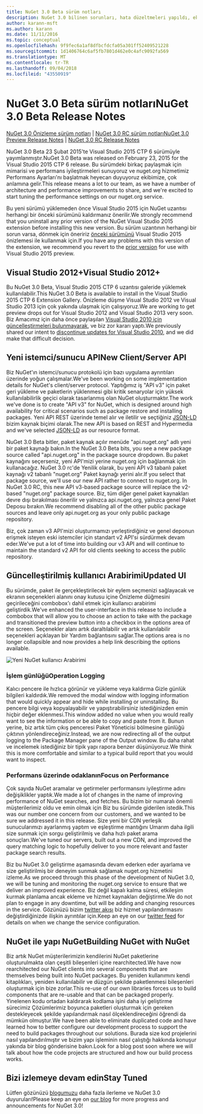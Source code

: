 ```yaml
---
title: NuGet 3.0 Beta sürüm notları
description: NuGet 3.0 bilinen sorunları, hata düzeltmeleri yapıldı, eklenen özellikler ve dcr Beta için sürüm notları.
author: karann-msft
ms.author: karann
ms.date: 11/11/2016
ms.topic: conceptual
ms.openlocfilehash: 9f9fec6a1af8dfbcfdcfa05a301ff52409521228
ms.sourcegitcommit: 1d1406764c6af5fb7801d462e0c4afc9092fa569
ms.translationtype: MT
ms.contentlocale: tr-TR
ms.lasthandoff: 09/04/2018
ms.locfileid: "43550919"
---
```

# <a name="nuget-30-beta-release-notes"></a><span data-ttu-id="89e94-103">NuGet 3.0 Beta sürüm notları</span><span class="sxs-lookup"><span data-stu-id="89e94-103">NuGet 3.0 Beta Release Notes</span></span>

<span data-ttu-id="89e94-104">[NuGet 3.0 Önizleme sürüm notları](../release-notes/nuget-3.0-preview.md) | [NuGet 3.0 RC sürüm notları](../release-notes/nuget-3.0-rc.md)</span><span class="sxs-lookup"><span data-stu-id="89e94-104">[NuGet 3.0 Preview Release Notes](../release-notes/nuget-3.0-preview.md) | [NuGet 3.0 RC Release Notes](../release-notes/nuget-3.0-rc.md)</span></span>

<span data-ttu-id="89e94-105">NuGet 3.0 Beta 23 Şubat 2015'te Visual Studio 2015 CTP 6 sürümüyle yayımlanmıştır.</span><span class="sxs-lookup"><span data-stu-id="89e94-105">NuGet 3.0 Beta was released on February 23, 2015 for the Visual Studio 2015 CTP 6 release.</span></span> <span data-ttu-id="89e94-106">Bu sürümdeki birkaç paylaşmak için mimarisi ve performans iyileştirmeleri sunuyoruz ve nuget.org hizmetimiz Performans Ayarları'nı başlatmak heyecan duyuyoruz ekibimize, çok anlamına gelir.</span><span class="sxs-lookup"><span data-stu-id="89e94-106">This release means a lot to our team, as we have a number of architecture and performance improvements to share, and we're excited to start tuning the performance settings on our nuget.org service.</span></span>

<span data-ttu-id="89e94-107">Bu yeni sürümü yüklemeden önce Visual Studio 2015 için NuGet uzantısı herhangi bir önceki sürümünü kaldırmanız önerilir.</span><span class="sxs-lookup"><span data-stu-id="89e94-107">We strongly recommend that you uninstall any prior version of the NuGet Visual Studio 2015 extension before installing this new version.</span></span>  <span data-ttu-id="89e94-108">Bu sürüm uzantının herhangi bir sorun varsa, dönmek için öneririz [önceki sürümünü](http://nuget.codeplex.com/downloads/get/909582) Visual Studio 2015 önizlemesi ile kullanmak için.</span><span class="sxs-lookup"><span data-stu-id="89e94-108">If you have any problems with this version of the extension, we recommend you revert to the [prior version](http://nuget.codeplex.com/downloads/get/909582) for use with Visual Studio 2015 preview.</span></span>

## <a name="visual-studio-2012"></a><span data-ttu-id="89e94-109">Visual Studio 2012+</span><span class="sxs-lookup"><span data-stu-id="89e94-109">Visual Studio 2012+</span></span>

<span data-ttu-id="89e94-110">Bu NuGet 3.0 Beta, Visual Studio 2015 CTP 6 uzantısı galeride yüklemek kullanılabilir.</span><span class="sxs-lookup"><span data-stu-id="89e94-110">This NuGet 3.0 Beta is available to install in the Visual Studio 2015 CTP 6 Extension Gallery.</span></span> <span data-ttu-id="89e94-111">Önizleme düşme Visual Studio 2012 ve Visual Studio 2013 için çok yakında ulaşmak için çalışıyoruz.</span><span class="sxs-lookup"><span data-stu-id="89e94-111">We are working to get preview drops out for Visual Studio 2012 and Visual Studio 2013 very soon.</span></span> <span data-ttu-id="89e94-112">Biz Amacımız için daha önce paylaşılan [Visual Studio 2010 için güncelleştirmeleri bulunmayarak](http://blog.nuget.org/20141002/visual-studio-2010.html), ve biz zor kararı yaptı.</span><span class="sxs-lookup"><span data-stu-id="89e94-112">We previously shared our intent to [discontinue updates for Visual Studio 2010](http://blog.nuget.org/20141002/visual-studio-2010.html), and we did make that difficult decision.</span></span>

## <a name="new-clientserver-api"></a><span data-ttu-id="89e94-113">Yeni istemci/sunucu API</span><span class="sxs-lookup"><span data-stu-id="89e94-113">New Client/Server API</span></span>

<span data-ttu-id="89e94-114">Biz NuGet'ın istemci/sunucu protokolü için bazı uygulama ayrıntıları üzerinde yoğun çalışmalar.</span><span class="sxs-lookup"><span data-stu-id="89e94-114">We've been working on some implementation details for NuGet's client/server protocol.</span></span> <span data-ttu-id="89e94-115">Yaptığımız iş "API v3" için paket geri yükleme ve paketlerin yüklenmesi gibi kritik senaryolar için yüksek kullanılabilirlik geçici olarak tasarlanmış olan NuGet oluşturmaktır.</span><span class="sxs-lookup"><span data-stu-id="89e94-115">The work we've done is to create "API v3" for NuGet, which is designed around high availability for critical scenarios such as package restore and installing packages.</span></span> <span data-ttu-id="89e94-116">Yeni API REST üzerinde temel alır ve iletilir ve seçtiğiniz [JSON-LD](http://json-ld.org) bizim kaynak biçimi olarak.</span><span class="sxs-lookup"><span data-stu-id="89e94-116">The new API is based on REST and Hypermedia and we've selected [JSON-LD](http://json-ld.org) as our resource format.</span></span>

<span data-ttu-id="89e94-117">NuGet 3.0 Beta bitler, paket kaynak açılır menüde "api.nuget.org" adlı yeni bir paket kaynağı bakın.</span><span class="sxs-lookup"><span data-stu-id="89e94-117">In the NuGet 3.0 Beta bits, you see a new package source called "api.nuget.org" in the package source dropdown.</span></span>   <span data-ttu-id="89e94-118">Bu paket kaynağını seçerseniz, yeni API'mizi yerine nuget.org için bağlanmak için kullanacağız. NuGet 3.0 rc'de Yenilik olarak, bu yeni API v3 tabanlı paket kaynağı v2 tabanlı "nuget.org" Paket kaynağı yerini alır.</span><span class="sxs-lookup"><span data-stu-id="89e94-118">If you select that package source, we'll use our new API rather to connect to nuget.org. In NuGet 3.0 RC, this new API v3-based package source will replace the v2-based "nuget.org" package source.</span></span>  <span data-ttu-id="89e94-119">Biz, tüm diğer genel paket kaynakları devre dışı bırakılması önerilir ve yalnızca api.nuget.org, yalnızca genel Paket Deposu bırakın.</span><span class="sxs-lookup"><span data-stu-id="89e94-119">We recommend disabling all of the other public package sources and leave only api.nuget.org as your only public package repository.</span></span>

<span data-ttu-id="89e94-120">Biz, çok zaman v3 API'mizi oluşturmamızı yerleştirdiğiniz ve genel deponun erişmek isteyen eski istemciler için standart v2 API'si sürdürmek devam eder.</span><span class="sxs-lookup"><span data-stu-id="89e94-120">We've put a lot of time into building our v3 API and will continue to maintain the standard v2 API for old clients seeking to access the public repository.</span></span>

## <a name="updated-ui"></a><span data-ttu-id="89e94-121">Güncelleştirilmiş kullanıcı Arabirimi</span><span class="sxs-lookup"><span data-stu-id="89e94-121">Updated UI</span></span>

<span data-ttu-id="89e94-122">Bu sürümde, paket ile gerçekleştirilecek bir eylem seçmenizi sağlayacak ve ekranın seçenekleri alanını onay kutusu içine Önizleme düğmesini geçirileceğini combobox'ı dahil etmek için kullanıcı arabirimi geliştirdik.</span><span class="sxs-lookup"><span data-stu-id="89e94-122">We've enhanced the user-interface in this release to include a combobox that will allow you to choose an action to take with the package and transitioned the preview button into a checkbox in the options area of the screen.</span></span>  <span data-ttu-id="89e94-123">Seçenekler alanı artık daraltılabilir ve artık kullanılabilir seçenekleri açıklayan bir Yardım bağlantısını sağlar.</span><span class="sxs-lookup"><span data-stu-id="89e94-123">The options area is no longer collapsible and now provides a help link describing the options available.</span></span>

![Yeni NuGet kullanıcı Arabirimi](./media/NuGet-3.0-Beta/updated-ui.png)


### <a name="operation-logging"></a><span data-ttu-id="89e94-125">İşlem günlüğü</span><span class="sxs-lookup"><span data-stu-id="89e94-125">Operation Logging</span></span>

<span data-ttu-id="89e94-126">Kalıcı pencere ile hızlıca görünür ve yükleme veya kaldırma Gizle günlük bilgileri kaldırdık.</span><span class="sxs-lookup"><span data-stu-id="89e94-126">We removed the modal window with logging information that would quickly appear and hide while installing or uninstalling.</span></span>  <span data-ttu-id="89e94-127">Bu pencere bilgi veya kopyalayabilir ve yapıştırabilirsiniz istediğinizden emin hiçbir değer eklenmesi.</span><span class="sxs-lookup"><span data-stu-id="89e94-127">This window added no value when you would really want to see the information or be able to copy and paste from it.</span></span>  <span data-ttu-id="89e94-128">Bunun yerine, biz artık tüm çıkış penceresi Paket Yöneticisi bölmesine günlüğü çıktının yönlendireceğiniz.</span><span class="sxs-lookup"><span data-stu-id="89e94-128">Instead, we are now redirecting all of the output logging to the Package Manager pane of the Output window.</span></span>  <span data-ttu-id="89e94-129">Bu daha rahat ve incelemek istediğiniz bir tipik yapı rapora benzer düşünüyoruz.</span><span class="sxs-lookup"><span data-stu-id="89e94-129">We think this is more comfortable and similar to a typical build report that you would want to inspect.</span></span>


### <a name="focus-on-performance"></a><span data-ttu-id="89e94-130">Performans üzerinde odaklanın</span><span class="sxs-lookup"><span data-stu-id="89e94-130">Focus on Performance</span></span>

<span data-ttu-id="89e94-131">Çok sayıda NuGet aramalar ve getirmeler performansını iyileştirme adını değişiklikler yaptık.</span><span class="sxs-lookup"><span data-stu-id="89e94-131">We made a lot of changes in the name of improving performance of NuGet searches, and fetches.</span></span>  <span data-ttu-id="89e94-132">Bu bizim bir numaralı önemli müşterilerimiz oldu ve emin olmak için Biz bu sürümde giderilen istedik.</span><span class="sxs-lookup"><span data-stu-id="89e94-132">This was our number one concern from our customers, and we wanted to be sure we addressed it in this release.</span></span>  <span data-ttu-id="89e94-133">Size yeni bir CDN yerleşik sunucularımızı ayarlanmış yaptım ve eşleştirme mantığını Umarım daha ilgili size sunmak için sorgu geliştirilmiş ve daha hızlı paket arama sonuçları.</span><span class="sxs-lookup"><span data-stu-id="89e94-133">We've tuned our servers, built out a new CDN, and improved the query matching logic to hopefully deliver to you more relevant and faster package search results.</span></span>

<span data-ttu-id="89e94-134">Biz bu NuGet 3.0 geliştirme aşamasında devam ederken eder ayarlama ve size geliştirilmiş bir deneyim sunmak sağlamak nuget.org hizmetini izleme.</span><span class="sxs-lookup"><span data-stu-id="89e94-134">As we proceed through this phase of the development of NuGet 3.0, we will be tuning and monitoring the nuget.org service to ensure that we deliver an improved experience.</span></span>  <span data-ttu-id="89e94-135">Biz değil kapalı kalma süresi, etkileşim kurmak planlama ancak ekleme ve hizmet kaynakları değiştirme.</span><span class="sxs-lookup"><span data-stu-id="89e94-135">We do not plan to engage in any downtime, but will be adding and changing resources in the service.</span></span>  <span data-ttu-id="89e94-136">Gözünüzü bizim [twitter akışı](http://twitter.com/nuget) biz hizmet yapılandırmasını değiştirdiğinizde ilişkin ayrıntılar için.</span><span class="sxs-lookup"><span data-stu-id="89e94-136">Keep an eye on our [twitter feed](http://twitter.com/nuget) for details on when we change the service configuration.</span></span>

## <a name="building-nuget-with-nuget"></a><span data-ttu-id="89e94-137">NuGet ile yapı NuGet</span><span class="sxs-lookup"><span data-stu-id="89e94-137">Building NuGet with NuGet</span></span>

<span data-ttu-id="89e94-138">Biz artık NuGet müşterilerimizin kendilerini NuGet paketlerine oluşturulmakta olan çeşitli bileşenleri içine rearchitected.</span><span class="sxs-lookup"><span data-stu-id="89e94-138">We have now rearchitected our NuGet clients into several components that are themselves being built into NuGet packages.</span></span> <span data-ttu-id="89e94-139">Bu yeniden kullanımını kendi kitaplıkları, yeniden kullanılabilir ve düzgün şekilde paketlenmesi bileşenleri oluşturmak için bize zorlar.</span><span class="sxs-lookup"><span data-stu-id="89e94-139">This re-use of our own libraries forces us to build components that are re-usable and that can be packaged properly.</span></span>  <span data-ttu-id="89e94-140">Yinelenen kodu ortadan kaldırarak kodlama işini daha iyi geliştirme sürecimiz Çözümlerimiz boyunca paketleri oluşturmak için gereken destekleyecek şekilde yapılandırmak nasıl ölçeklendireceğini öğrendi da mümkün olmuştur.</span><span class="sxs-lookup"><span data-stu-id="89e94-140">We have been able to eliminate duplicated code and have learned how to better configure our development process to support the need to build packages throughout our solutions.</span></span>  <span data-ttu-id="89e94-141">Burada size kod projelerini nasıl yapılandırılmıştır ve bizim yapı işleminin nasıl çalıştığı hakkında konuşur yakında bir blog gönderisine bakın.</span><span class="sxs-lookup"><span data-stu-id="89e94-141">Look for a blog post soon where we will talk about how the code projects are structured and how our build process works.</span></span>

## <a name="stay-tuned"></a><span data-ttu-id="89e94-142">Bizi izlemeye devam edin</span><span class="sxs-lookup"><span data-stu-id="89e94-142">Stay Tuned</span></span>

<span data-ttu-id="89e94-143">Lütfen gözünüzü [blogumuzu](http://blog.nuget.org) daha fazla ilerleme ve NuGet 3.0 duyuruları!</span><span class="sxs-lookup"><span data-stu-id="89e94-143">Please keep an eye on [our blog](http://blog.nuget.org) for more progress and announcements for NuGet 3.0!</span></span>
